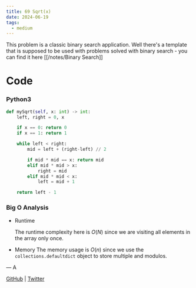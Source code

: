 ```yaml
---
title: 69 Sqrt(x)
date: 2024-06-19
tags:
  - medium
---
```


This problem is a classic binary search application. Well there's a template that is supposed to be used with problems solved with binary search - you can find it here [[/notes/Binary Search]]

# Code

### Python3

```python
def mySqrt(self, x: int) -> int:
    left, right = 0, x

    if x == 0: return 0
    if x == 1: return 1

    while left < right:
        mid = left + (right-left) // 2

        if mid * mid == x: return mid
        elif mid * mid > x:
            right = mid
        elif mid * mid < x:
            left = mid + 1

    return left - 1
```

### Big O Analysis

- Runtime

  The runtime complexity here is $O(N)$ since we are visiting all elements in the array only once.

- Memory
  The memory usage is $O(n)$ since we use the `collections.defaultdict` object to store multiple and modulos.

— A

[GitHub](https://github.com/AtharvaKamble) | [Twitter](https://twitter.com/AtharvaKamble07)
